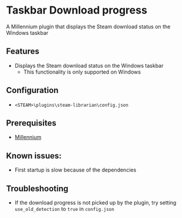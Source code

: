 # Taskbar Download progress

A Millennium plugin that displays the Steam download status on the Windows taskbar

## Features
- Displays the Steam download status on the Windows taskbar
    - This functionality is only supported on Windows

## Configuration
- `<STEAM>\plugins\steam-librarian\config.json`

## Prerequisites
- [Millennium](https://steambrew.app/)

## Known issues:
- First startup is slow because of the dependencies

## Troubleshooting

- If the download progress is not picked up by the plugin, try setting `use_old_detection` to `true` in `config.json`